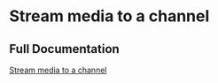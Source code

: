 # Stream media to a channel

## Full Documentation

[Stream media to a channel](https://docs.agora.io/en/interactive-live-streaming/develop/play-media?platform=macos)
